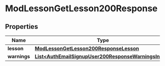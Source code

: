 

# ModLessonGetLesson200Response


## Properties

| Name | Type | Description | Notes |
|------------ | ------------- | ------------- | -------------|
|**lesson** | [**ModLessonGetLesson200ResponseLesson**](ModLessonGetLesson200ResponseLesson.md) |  |  |
|**warnings** | [**List&lt;AuthEmailSignupUser200ResponseWarningsInner&gt;**](AuthEmailSignupUser200ResponseWarningsInner.md) |  |  [optional] |



